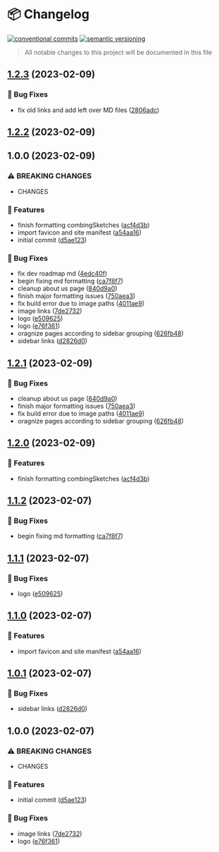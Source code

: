 # 📦 Changelog 
[![conventional commits](https://img.shields.io/badge/conventional%20commits-1.0.0-yellow.svg)](https://conventionalcommits.org)
[![semantic versioning](https://img.shields.io/badge/semantic%20versioning-2.0.0-green.svg)](https://semver.org)
> All notable changes to this project will be documented in this file

## [1.2.3](https://github.com/ZanzyTHEbar/arduino-discord-wiki/compare/v1.2.2...v1.2.3) (2023-02-09)

### 🐛 Bug Fixes

* fix old links and add left over MD files ([2806adc](https://github.com/ZanzyTHEbar/arduino-discord-wiki/commit/2806adcaa4fc205ae7149bb35f218a856f8613d3))

## [1.2.2](https://github.com/ZanzyTHEbar/arduino-discord-wiki/compare/v1.2.1...v1.2.2) (2023-02-09)


## 1.0.0 (2023-02-09)


### ⚠ BREAKING CHANGES

* CHANGES

### 🍕 Features

* finish formatting combingSketches ([acf4d3b](https://github.com/arduinodiscord/wiki/commit/acf4d3b62934048c055a0ef26c61b57c901c38d2))
* import favicon and site manifest ([a54aa16](https://github.com/arduinodiscord/wiki/commit/a54aa16d9162a2904c8ef4bef19a8e5e1e7e60d3))
* initial commit ([d5ae123](https://github.com/arduinodiscord/wiki/commit/d5ae1233e8338dffc838220177e88d66a6e678df))

### 🐛 Bug Fixes

* fix dev roadmap md ([4edc40f](https://github.com/ZanzyTHEbar/arduino-discord-wiki/commit/4edc40feff98c02aa567e957b4758117736300c9))
* begin fixing md formatting ([ca7f8f7](https://github.com/arduinodiscord/wiki/commit/ca7f8f7e0627533130f8010af174d22191611c8a))
* cleanup about us page ([840d9a0](https://github.com/arduinodiscord/wiki/commit/840d9a09c763474c897ecb30813368637674bd60))
* finish major formatting issues ([750aea3](https://github.com/arduinodiscord/wiki/commit/750aea3df593aa40b8d2d95772dcc283bedf61e7))
* fix build error due to image paths ([4011ae9](https://github.com/arduinodiscord/wiki/commit/4011ae9d0aaa088d1eda61231f037131cebe5fcd))
* image links ([7de2732](https://github.com/arduinodiscord/wiki/commit/7de273245fc41db9935f66713f4f63bafabbd3ec))
* logo ([e509625](https://github.com/arduinodiscord/wiki/commit/e5096252dd75126cac500c382d87f56e1bea9b71))
* logo ([e76f361](https://github.com/arduinodiscord/wiki/commit/e76f361ce9e847dec7d0e8bfc3b34e3cd02ac780))
* oragnize pages according to sidebar grouping ([626fb48](https://github.com/arduinodiscord/wiki/commit/626fb483ea2dbd7ade829d6bc5c687170ad64d50))
* sidebar links ([d2826d0](https://github.com/arduinodiscord/wiki/commit/d2826d080000f74eb907ef9784177a2a38bff098))

## [1.2.1](https://github.com/ZanzyTHEbar/arduino-discord-wiki/compare/v1.2.0...v1.2.1) (2023-02-09)


### 🐛 Bug Fixes

* cleanup about us page ([840d9a0](https://github.com/ZanzyTHEbar/arduino-discord-wiki/commit/840d9a09c763474c897ecb30813368637674bd60))
* finish major formatting issues ([750aea3](https://github.com/ZanzyTHEbar/arduino-discord-wiki/commit/750aea3df593aa40b8d2d95772dcc283bedf61e7))
* fix build error due to image paths ([4011ae9](https://github.com/ZanzyTHEbar/arduino-discord-wiki/commit/4011ae9d0aaa088d1eda61231f037131cebe5fcd))
* oragnize pages according to sidebar grouping ([626fb48](https://github.com/ZanzyTHEbar/arduino-discord-wiki/commit/626fb483ea2dbd7ade829d6bc5c687170ad64d50))

## [1.2.0](https://github.com/ZanzyTHEbar/arduino-discord-wiki/compare/v1.1.2...v1.2.0) (2023-02-09)


### 🍕 Features

* finish formatting combingSketches ([acf4d3b](https://github.com/ZanzyTHEbar/arduino-discord-wiki/commit/acf4d3b62934048c055a0ef26c61b57c901c38d2))

## [1.1.2](https://github.com/ZanzyTHEbar/arduino-discord-wiki/compare/v1.1.1...v1.1.2) (2023-02-07)


### 🐛 Bug Fixes

* begin fixing md formatting ([ca7f8f7](https://github.com/ZanzyTHEbar/arduino-discord-wiki/commit/ca7f8f7e0627533130f8010af174d22191611c8a))

## [1.1.1](https://github.com/ZanzyTHEbar/arduino-discord-wiki/compare/v1.1.0...v1.1.1) (2023-02-07)


### 🐛 Bug Fixes

* logo ([e509625](https://github.com/ZanzyTHEbar/arduino-discord-wiki/commit/e5096252dd75126cac500c382d87f56e1bea9b71))

## [1.1.0](https://github.com/ZanzyTHEbar/arduino-discord-wiki/compare/v1.0.1...v1.1.0) (2023-02-07)


### 🍕 Features

* import favicon and site manifest ([a54aa16](https://github.com/ZanzyTHEbar/arduino-discord-wiki/commit/a54aa16d9162a2904c8ef4bef19a8e5e1e7e60d3))

## [1.0.1](https://github.com/ZanzyTHEbar/arduino-discord-wiki/compare/v1.0.0...v1.0.1) (2023-02-07)


### 🐛 Bug Fixes

* sidebar links ([d2826d0](https://github.com/ZanzyTHEbar/arduino-discord-wiki/commit/d2826d080000f74eb907ef9784177a2a38bff098))

## 1.0.0 (2023-02-07)


### ⚠ BREAKING CHANGES

* CHANGES

### 🍕 Features

* initial commit ([d5ae123](https://github.com/ZanzyTHEbar/arduino-discord-wiki/commit/d5ae1233e8338dffc838220177e88d66a6e678df))


### 🐛 Bug Fixes

* image links ([7de2732](https://github.com/ZanzyTHEbar/arduino-discord-wiki/commit/7de273245fc41db9935f66713f4f63bafabbd3ec))
* logo ([e76f361](https://github.com/ZanzyTHEbar/arduino-discord-wiki/commit/e76f361ce9e847dec7d0e8bfc3b34e3cd02ac780))
